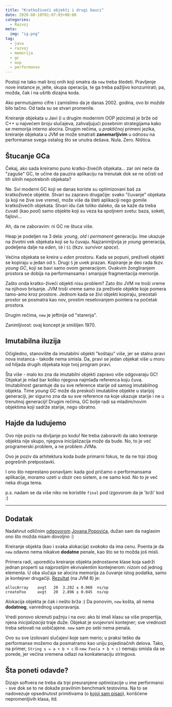 ```yaml
---
title: "Kratkoživeći objekti i drugi bauci"
date: 2020-08-10T01:07:03+00:00
categories:
  - Razvoj
meta:
  img: "ig.png"
tag:
  - java
  - razvoj
  - memorija
  - gc
  - oop
  - performanse
---
```


Postoji ne tako mali broj onih koji smatra da `new` treba štedeti. Pravljenje nove instance je, jelte, skupa operacija, te ga treba pažljivo konzumirati; pa, možda, čak i na ušrtb dizajna koda.
<!--more-->

Ako permutujemo cifre i zamislimo da je danas 2002. godina, ovo bi _možda_ bilo tačno. Od tada su se stvari promenile.

Kreiranje objekata u Javi (i u drugim modernim OOP jezicima) je brže od C\++ u najvećem broju slučajeva, zahvaljujući posebnim strategijama kako se memorija interno alocira. Drugim rečima, u _praktičnoj_ primeni jezika, kreiranje objekata u JVM se može smatrati **zanemarljivim** u odnosu na performanse svega ostalog što se unutra dešava. Nula. Zero. Ništica.

## Štucanje GCa

Čekaj, ako sada kreiramo puno kratko-živećih objekata... zar oni neće da "zaguše" GC, te učine da pauzira aplikaciju na trenutak dok se ne očisti od tih silnih nepotrebnih objekata?

Ne. Svi moderni GC koji se danas koriste su optimizovani baš za kratkoživeće objekte. Stvari su zapravo drugačije: svako "čuvanje" objekata (a koji ne žive sve vreme), može više da šteti aplikaciji nego gomile kratkoživećih objekata. Stvari idu čak toliko daleko, da se kaže da treba čuvati (kao _pool_) samo objekte koji su veza ka spoljnem svetu: baza, soketi, fajlovi...

Ah, da ne zaboravim: ni GC ne štuca više.

Heap je podeljen na 3 dela: _young_, _old_ i _permanent_ generaciju. Ime ukazuje na životni vek objekata koji se tu čuvaju. Najzanimljivija je _young_ generacija, podeljena dalje na _eden_, `S0` i `S1` (tkzv. _survivor space_).

Većina objekata se kreira u _eden_ prostoru. Kada se popuni, preživeli objekti se kopiraju u jedan od `S`. Drugi `S` je uvek prazan. Kopiranje je deo rada tkzv. _young GC_, koji se bavi samo ovom generacijom. Ovakvim žongliranjem prostora se dobija na performansama i smanjuje fragmentacija memorije.

Zašto onda kratko-živeći objekti nisu problem? Zato što JVM ne troši vreme na njihovo brisanje. JVM troši vreme samo za preživele objekte koje pomera tamo-amo kroz prostore. Jednom kada se živi objekti kopiraju, preostali prostor se posmatra kao nov, prostim resetovanjem pointera na početak prostora.

Drugim rečima, `new` je jeftinije od "starenja".

Zanimljivost: ovaj koncept je smišljen 1970.

## Imutabilna iluzija

Očigledno, stanovište da imutabilni objekti "koštaju" više, jer se stalno pravi nova instanca - takođe nema smisla. Da, pravi se jedan objekat više u moru od hiljada drugih objekata koje tvoj program pravi.

Šta više - malo ko zna da imutabilni objekti zapravo više odgovaraju GC! Objekat je mlad bar koliko njegova najmlađa referenca koju čuva. Imutabilnost garantuje da su sve reference starije od samog imutabilnog objekta. Time _young GC_ može da preskoči imutabilne objekte u starijoj generaciji, jer sigurno zna da su sve reference na koje ukazuje starije i ne u trenutnoj generaciji! Drugim rečima, GC bolje radi sa mladim/novim objektima koji sadrže starije, nego obratno.

## Hajde da ludujemo

Ovo nije poziv na divljanje po kodu! Ne treba zaboraviti da iako kreiranje objekta nije skupo, njegova inicijalizacija može da bude. No, to je već programerski problem, a ne problem JVMa.

Ovo je poziv da arhitektura koda bude primarni fokus, te da ne trpi zbog pogrešnih pretpostavki.

I ono što neprestano ponavljam: kada god pričamo o performansama aplikacije, moramo uzeti u obzir ceo sistem, a ne samo kod. No to je već neka druga tema.

p.s. nadam se da više niko ne koristite `final` pod izgovorom da je 'brži' kod :)

---

## Dodatak

Nadahnut odličnim [odgovorom](https://www.linkedin.com/feed/update/urn:li:activity:6698851995274547200?commentUrn=urn%3Ali%3Acomment%3A%28activity%3A6698851995274547200%2C6699464736146280448%29) [Jovana Popovića](https://www.linkedin.com/in/jovan-popovic/), dužan sam da naglasim ono što možda nisam dovoljno :)

Kreiranje objekta (kao i svaka alokacija) _svakako_ da ima cenu. Poenta je da `new` odavno nema nikakve **dodatne** penale, kao što se to možda još misli.

Primera radi, uporediću kreiranje objekta jednostavne klase koja sadrži jednan properti sa najprostijim ekvivalentim kontejnerom: nizom od jednog elementa. U oba slučaja se alocira memorija za čuvanje istog podatka, samo je kontejner drugačiji. [Rezultat](https://github.com/igr/java-benchmarks/blob/master/src/main/java/com/oblac/jmh/lang/NewBenchmark.java) (na JVM 8) je:

```text
allocArray    avgt   20  3.282 ± 0.060  ns/op
createFoo     avgt   20  2.896 ± 0.045  ns/op
```

Alokacija objekta je čak i nešto brža :) Da ponovim, `new` košta, ali nema **dodatnog**, vanrednog usporavanja.

Vredi ponovo skrenuti pažnju i na ovo: ako bi imali klasu sa više propertija, njena _inicijalizacija_ traje duže. Objekat je svojevrsni kontejner; sve vrednosti treba setovati na uobičajene. `new` sam po sebi nema penala.

Ovo su sve izolovani slučajevi koje sam merio; u praksi teško da performanse možemo da posmatramo kao uniju pojedinačnih delova. Tako, na primer, `String s = a + b + c` ili `new Foo(a + b + c)` nemaju smisla da se porede, jer većina vremena odlazi na konkatenaciju stringova.

## Šta poneti odavde?

Dizajn softvera ne treba da trpi preuranjene optimizacije u ime performansi - sve dok se to ne dokaže pravilnim benchmark testovima. Na to se nadovezuje opsednutost primitivama (o [kojoj sam pisao](/opsednutost-primitivnim/)), korišćene nepromenljivih klasa, itd.
